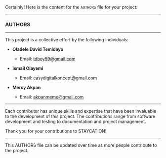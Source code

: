 Certainly! Here is the content for the `AUTHORS` file for your project:

---

### AUTHORS

---

This project is a collective effort by the following individuals:

- **Oladele David Temidayo**
  - Email: tdboy59@gmail.com

- **Ismail Olayemi**
  - Email: easydigitalkoncept@gmail.com

- **Mercy Akpan**
  - Email: akpanmeme@gmail.com

---

Each contributor has unique skills and expertise that have been invaluable to the development of this project. The contributions range from software development and testing to documentation and project management.

Thank you for your contributions to STAYCATION!

---

This AUTHORS file can be updated over time as more people contribute to the project.